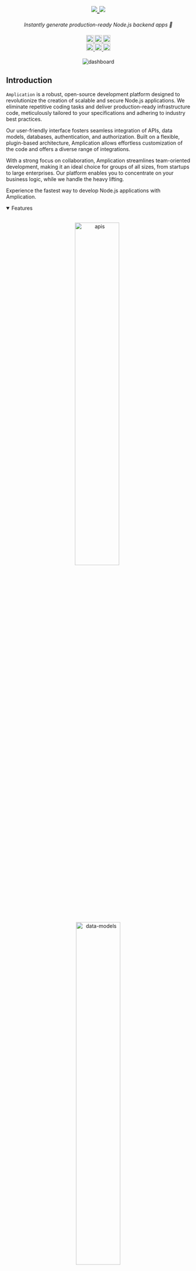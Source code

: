<h1 align="center">
    <a href="https://amplication.com/#gh-light-mode-only">
    <img src="./.github/assets/amplication-logo-light-mode.svg">
    </a>
    <a href="https://amplication.com/#gh-dark-mode-only">
    <img src="./.github/assets/amplication-logo-dark-mode.svg">
    </a>
</h1>

<p align="center">
  <i align="center">Instantly generate production-ready Node.js backend apps 🚀</i>
</p>

<h4 align="center">
  <a href="https://github.com/amplication/amplication/actions/workflows/ci.yml">
    <img src="https://img.shields.io/github/actions/workflow/status/amplication/amplication/ci.yml?branch=master&label=pipeline&style=flat-square" alt="continuous integration" style="height: 20px;">
  </a>
  <a href="https://github.com/amplication/amplication/graphs/contributors">
    <img src="https://img.shields.io/github/contributors-anon/amplication/amplication?color=yellow&style=flat-square" alt="contributors" style="height: 20px;">
  </a>
  <a href="https://opensource.org/licenses/Apache-2.0">
    <img src="https://img.shields.io/badge/apache%202.0-blue.svg?style=flat-square&label=license" alt="license" style="height: 20px;">
  </a>
  <br>
  <a href="https://amplication.com/discord">
    <img src="https://img.shields.io/badge/discord-7289da.svg?style=flat-square&logo=discord" alt="discord" style="height: 20px;">
  </a>
  <a href="https://twitter.com/amplication">
    <img src="https://img.shields.io/twitter/follow/amplication?style=social" alt="twitter" style="height: 20px;">
  </a>
  <a href="https://www.youtube.com/c/Amplicationcom">
    <img src="https://img.shields.io/badge/youtube-d95652.svg?style=flat-square&logo=youtube" alt="youtube" style="height: 20px;">
  </a>
</h4>



<p align="center">
    <img src="https://github.com/amplication/amplication/assets/73097785/c7ed2bbc-8954-46a1-a520-91a4711a9320.png" alt="dashboard"/>
</p>

## Introduction

`Amplication` is a robust, open-source development platform designed to revolutionize the creation of scalable and secure Node.js applications. We eliminate repetitive coding tasks and deliver production-ready infrastructure code, meticulously tailored to your specifications and adhering to industry best practices.

Our user-friendly interface fosters seamless integration of APIs, data models, databases, authentication, and authorization. Built on a flexible, plugin-based architecture, Amplication allows effortless customization of the code and offers a diverse range of integrations.

With a strong focus on collaboration, Amplication streamlines team-oriented development, making it an ideal choice for groups of all sizes, from startups to large enterprises. Our platform enables you to concentrate on your business logic, while we handle the heavy lifting.

Experience the fastest way to develop Node.js applications with Amplication.

<details open>
<summary>
 Features
</summary> <br />

<p align="center">
    <img width="49%" src="https://github.com/amplication/amplication/assets/73097785/9908a54a-7d49-4dbb-8f5e-3e99b7cadf30.png" alt="apis"/>
&nbsp;
    <img width="49%" src="https://github.com/amplication/amplication/assets/73097785/ff406403-27f7-42b5-9569-d011432f16e5.png" alt="data-models"/>
</p>

<p align="center">
    <img width="49%" src="https://github.com/amplication/amplication/assets/73097785/62c8d533-8475-4290-abc8-c433c095e68a.png" alt="plugins"/>
&nbsp;
    <img width="49%" src="https://github.com/amplication/amplication/assets/73097785/9c67a354-a06f-47d1-a118-ab89b775bf91.png" alt="microservices"/>
</p> 
    
<p align="center">
    <img width="49%" src="https://github.com/amplication/amplication/assets/73097785/a51e166b-07ec-4c80-99ed-8792a81c4064.png" alt="own-your-code"/>
&nbsp;
    <img width="49%" src="https://github.com/amplication/amplication/assets/73097785/1cca9721-b8d6-425b-a1a9-d10d3cdcc9b8.png" alt="customize-code"/>
</p>
    
</details>

## Usage 

To get started with Amplication, the hosted version of the product can be used. You can get started immediately at [app.amplication.com](https://app.amplication.com). After the login page, you will be guided through creating your first service. The [website](https://amplication.com) provides an overview of the application, additional information on the product and guides can be found in the [docs](https://docs.amplication.com).

<details>
<summary>
  Tutorials
</summary> <br />

- [To-do application using Amplication and Angular](https://docs.amplication.com/tutorials/angular-todos)
- [To-do application using Amplication and React](https://docs.amplication.com/tutorials/react-todos)
</details>

## Quickstart
<details open>
<summary>
Quickstart Pre-requisites
</summary> <br />
- Docker
</details>

```sh
# Run the local infrastructure
docker-compose -f docker-compose.dev.yml --env-file .env.docker-compose up

# Run the amplication microservices
docker-compose  --env-file .env.docker-compose up
```

###

- Node.js
- Docker
- Git
</details>

```
```
## Development

Alternatively, instead of using the hosted version of the product, Amplication can be run locally for code generation purposes or contributions - if so, please refer to our [contributing](#contributing_anchor) section.

<details open>
<summary>
Pre-requisites
</summary> <br />
To be able to start development on Amplication, make sure that you have the following prerequisites installed:

###

- Node.js
- Docker
- Git
</details>

### Configuration

Edit **packages/amplication-client/.env**:

```text
NX_REACT_APP_DATA_SOURCE="http://<HOST_IP_ADDRESS>:3000/graphql"
NX_REACT_APP_STORAGE_GATEWAY_URL="http://<HOST_IP_ADDRESS>:3002"
NX_REACT_APP_AUTH_LOGIN_URI="http://<HOST_IP_ADDRESS>:3000/auth/login"
NX_REACT_APP_AUTH_LOGOUT_URI="http://<HOST_IP_ADDRESS>:3000/auth/logout"
```

- Data Service Generator

Edit **packages/local-data-service-generator-controller/.env**

```
BUILD_MANAGER_URL="http://<HOST_IP_ADDRESS>:5010"
```

- Git Sync

To connect/sync with Github Repository. See: **[Connect Amplication server to GitHub](https://docs.amplication.com/running-amplication-platform/connect-server-to-github/)**.

Edit **ee/packages/git-sync-manager/.env**

```text
GITHUB_APP_APP_ID=[github-app-app-id]
GITHUB_APP_INSTALLATION_URL=[GITHUB_APP_INSTALLATION_URL]
GITHUB_APP_PRIVATE_KEY=[GITHUB_APP_PRIVATE_KEY]
```

<details open>
<summary>
Running Amplication
</summary> <br />

> **Note**
> It is also possible to start development with GitHub Codespaces, when navigating to `< > Code`, select `Codespaces` instead of `Local`. Click on either the `+`-sign or the `Create codespace on master`-button.

Amplication is using a monorepo architecture - powered by <a href="https://nx.dev">Nx Workspaces</a> - where multiple applications and libraries exist in a single repository. To setup a local development environment the following steps can be followed:

**BEFORE** you run the following steps make sure:
1. You have typescript installed locally on you machine ```npm install -g typescript```
2. You are using a supported node version (check `engines` `node` in the [package.json](./package.json))
3. You are using a supported npm version (check `engines` `npm` in the [package.json](./package.json))
4. You have `docker` installed and running on your machine

---

1. Clone the repository and install dependencies:
```shell
git clone https://github.com/amplication/amplication.git && cd amplication && npm install
```

2. Run the setup script, which takes care of installing dependencies, building packages, and setting up the workspace:
```shell
npm run setup:dev
```

3. Option 1: Running the required infrastructure - view infrastructure component logs


```shell
npm run docker:dev
```
3. Option 2: Running the required infrastructure - run the infrastructure components in background
```shell
npm run docker:dev -- -d
```

4. Apply database migrations
```shell
npm run db:migrate:deploy
```

5. Option 1: To start developing, run one or more of the applications available under `serve:[application]` scripts of the package.json.

```shell
# running the server component
npm run serve:server

# running the client component
npm run serve:client

# running the data-service-generator component
npm run serve:dsg

# running the git-pull-request-service component
npm run serve:git

# running the plugin-api component
npm run serve:plugins
```
5. Option 2: To run all the services

```shell
npm run serve:all
```

> **Note**
> In order to run the Amplication client properly, both the client and server need to be started by the `npm run serve:[application]` command, as well as an additional component for development on a specific component.

> **Note 2**
> Error Message: **ENOSPC: System limit for number of file watchers reached, watch**. Perform the command:

```shell
$ echo fs.inotify.max_user_watches=524288 | sudo tee -a /etc/sysctl.conf && sudo sysctl -p
```

The development environment should now be set up. Additional information on the different application components can be found under packages/`[application]`/README.md file. Happy hacking! 👾
</details>

## Resources
- **[Connect Amplication server to GitHub](https://docs.amplication.com/running-amplication-platform/connect-server-to-github/)** for connecting to GitHub repository.
- **[Website](https://amplication.com)** overview of the product.
- **[Docs](https://docs.amplication.com)** for comprehensive documentation.
- **[Blog](https://amplication.com/blog)** for guides and technical comparisons.
- **[Roadmap](https://amplication.com/#roadmap)** to see what features will be added in the future.
- **[Discord](https://amplication.com/discord)** for support and discussions with the community and the team.
- **[GitHub](https://github.com/amplication/amplication)** for source code, project board, issues, and pull requests.
- **[Twitter](https://twitter.com/amplication)** for the latest updates on the product and published blogs.
- **[YouTube](https://www.youtube.com/c/Amplicationcom)** for guides and technical talks.

<a name="contributing_anchor"></a>
## Contributing

Amplication is an open-source project. We are committed to a fully transparent development process and highly appreciate any contributions. Whether you are helping us fix bugs, proposing new features, improving our documentation or spreading the word - we would love to have you as a part of the Amplication community. Please refer to our [contribution guidelines](./CONTRIBUTING.md) and [code of conduct](./CODE_OF_CONDUCT.md).

- Bug Report: If you see an error message or encounter an issue while using Amplication, please create a [bug report](https://github.com/amplication/amplication/issues/new?assignees=&labels=type%3A+bug&template=bug.yaml&title=%F0%9F%90%9B+Bug+Report%3A+).

- Feature Request: If you have an idea or if there is a capability that is missing and would make development easier and more robust, please submit a[feature request](https://github.com/amplication/amplication/issues/new?assignees=&labels=type%3A+feature+request&template=feature.yml).

- Documentation Request: If you're reading the Amplication docs and feel like you're missing something, please submit a [documentation request](https://github.com/amplication/amplication/issues/new?assignees=&labels=type%3A+docs&template=documentation-request.yaml&title=%F0%9F%93%96+Documentation%3A+).

Not sure where to start? Join our discord and we will help you get started!

<a href="https://amplication.com/discord"><img src="https://amplication.com/images/discord_banner_purple.svg" /></a>

## Contributors

<!---
npx contributor-faces --exclude "*bot*" --limit 70 --repo "https://github.com/amplication/amplication"

change the height and width for each of the contributors from 80 to 50.
--->

[//]: contributor-faces
<a href="https://github.com/yuval-hazaz"><img src="https://avatars.githubusercontent.com/u/43705455?v=4" title="yuval-hazaz" width="50" height="50"></a>
<a href="https://github.com/iddan"><img src="https://avatars.githubusercontent.com/u/12671072?v=4" title="iddan" width="50" height="50"></a>
<a href="https://github.com/tupe12334"><img src="https://avatars.githubusercontent.com/u/61761153?v=4" title="tupe12334" width="50" height="50"></a>
<a href="https://github.com/abrl91"><img src="https://avatars.githubusercontent.com/u/39680385?v=4" title="abrl91" width="50" height="50"></a>
<a href="https://github.com/morhag90"><img src="https://avatars.githubusercontent.com/u/97830649?v=4" title="morhag90" width="50" height="50"></a>
<a href="https://github.com/arielweinberger"><img src="https://avatars.githubusercontent.com/u/4976416?v=4" title="arielweinberger" width="50" height="50"></a>
<a href="https://github.com/EugeneTseitlin"><img src="https://avatars.githubusercontent.com/u/6080188?v=4" title="EugeneTseitlin" width="50" height="50"></a>
<a href="https://github.com/mshidlov"><img src="https://avatars.githubusercontent.com/u/91742238?v=4" title="mshidlov" width="50" height="50"></a>
<a href="https://github.com/barshimi"><img src="https://avatars.githubusercontent.com/u/4712526?v=4" title="barshimi" width="50" height="50"></a>
<a href="https://github.com/overbit"><img src="https://avatars.githubusercontent.com/u/2861984?v=4" title="overbit" width="50" height="50"></a>
<a href="https://github.com/germanilia"><img src="https://avatars.githubusercontent.com/u/34738985?v=4" title="germanilia" width="50" height="50"></a>
<a href="https://github.com/shaharblanksela"><img src="https://avatars.githubusercontent.com/u/91251849?v=4" title="shaharblanksela" width="50" height="50"></a>
<a href="https://github.com/GalCegla"><img src="https://avatars.githubusercontent.com/u/62651890?v=4" title="GalCegla" width="50" height="50"></a>
<a href="https://github.com/belkind27"><img src="https://avatars.githubusercontent.com/u/71218434?v=4" title="belkind27" width="50" height="50"></a>
<a href="https://github.com/levivannoort"><img src="https://avatars.githubusercontent.com/u/73097785?v=4" title="levivannoort" width="50" height="50"></a>
<a href="https://github.com/jainpawan21"><img src="https://avatars.githubusercontent.com/u/39362422?v=4" title="jainpawan21" width="50" height="50"></a>
<a href="https://github.com/g-traub"><img src="https://avatars.githubusercontent.com/u/33841027?v=4" title="g-traub" width="50" height="50"></a>
<a href="https://github.com/lalit8347"><img src="https://avatars.githubusercontent.com/u/74647848?v=4" title="lalit8347" width="50" height="50"></a>
<a href="https://github.com/alonram"><img src="https://avatars.githubusercontent.com/u/40050499?v=4" title="alonram" width="50" height="50"></a>
<a href="https://github.com/muhsinkamil"><img src="https://avatars.githubusercontent.com/u/62111075?v=4" title="muhsinkamil" width="50" height="50"></a>
<a href="https://github.com/lokeswaran-aj"><img src="https://avatars.githubusercontent.com/u/74011196?v=4" title="lokeswaran-aj" width="50" height="50"></a>
<a href="https://github.com/meeroslava"><img src="https://avatars.githubusercontent.com/u/20791516?v=4" title="meeroslava" width="50" height="50"></a>
<a href="https://github.com/udanna"><img src="https://avatars.githubusercontent.com/u/8627181?v=4" title="udanna" width="50" height="50"></a>
<a href="https://github.com/CKanishka"><img src="https://avatars.githubusercontent.com/u/30779692?v=4" title="CKanishka" width="50" height="50"></a>
<a href="https://github.com/gitstart"><img src="https://avatars.githubusercontent.com/u/1501599?v=4" title="gitstart" width="50" height="50"></a>
<a href="https://github.com/almogbhl"><img src="https://avatars.githubusercontent.com/u/32982671?v=4" title="almogbhl" width="50" height="50"></a>
<a href="https://github.com/chaiwattsw"><img src="https://avatars.githubusercontent.com/u/30198386?v=4" title="chaiwattsw" width="50" height="50"></a>
<a href="https://github.com/astitva0011"><img src="https://avatars.githubusercontent.com/u/113434018?v=4" title="astitva0011" width="50" height="50"></a>
<a href="https://github.com/kalmanl"><img src="https://avatars.githubusercontent.com/u/9283404?v=4" title="kalmanl" width="50" height="50"></a>
<a href="https://github.com/akshay-bharadva"><img src="https://avatars.githubusercontent.com/u/52954931?v=4" title="akshay-bharadva" width="50" height="50"></a>
<a href="https://github.com/souravjain540"><img src="https://avatars.githubusercontent.com/u/53312820?v=4" title="souravjain540" width="50" height="50"></a>
<a href="https://github.com/MoFoGo"><img src="https://avatars.githubusercontent.com/u/96979533?v=4" title="MoFoGo" width="50" height="50"></a>
<a href="https://github.com/molaycule"><img src="https://avatars.githubusercontent.com/u/20028628?v=4" title="molaycule" width="50" height="50"></a>
<a href="https://github.com/theamanbhargava"><img src="https://avatars.githubusercontent.com/u/23207069?v=4" title="theamanbhargava" width="50" height="50"></a>
<a href="https://github.com/MichaelSolati"><img src="https://avatars.githubusercontent.com/u/11811422?v=4" title="MichaelSolati" width="50" height="50"></a>
<a href="https://github.com/b4s36t4"><img src="https://avatars.githubusercontent.com/u/59088937?v=4" title="b4s36t4" width="50" height="50"></a>
<a href="https://github.com/gabimoncha"><img src="https://avatars.githubusercontent.com/u/39256258?v=4" title="gabimoncha" width="50" height="50"></a>
<a href="https://github.com/ShabanaNaik"><img src="https://avatars.githubusercontent.com/u/76608039?v=4" title="ShabanaNaik" width="50" height="50"></a>
<a href="https://github.com/Spid3rrr"><img src="https://avatars.githubusercontent.com/u/38404399?v=4" title="Spid3rrr" width="50" height="50"></a>
<a href="https://github.com/mulygottlieb"><img src="https://avatars.githubusercontent.com/u/1912933?v=4" title="mulygottlieb" width="50" height="50"></a>
<a href="https://github.com/TheLearneer"><img src="https://avatars.githubusercontent.com/u/23402178?v=4" title="TheLearneer" width="50" height="50"></a>
<a href="https://github.com/wiseaidev"><img src="https://avatars.githubusercontent.com/u/62179149?v=4" title="wiseaidev" width="50" height="50"></a>
<a href="https://github.com/VoidCupboard"><img src="https://avatars.githubusercontent.com/u/82395440?v=4" title="VoidCupboard" width="50" height="50"></a>
<a href="https://github.com/kabhamo"><img src="https://avatars.githubusercontent.com/u/74118584?v=4" title="kabhamo" width="50" height="50"></a>
<a href="https://github.com/michizhou"><img src="https://avatars.githubusercontent.com/u/33012425?v=4" title="michizhou" width="50" height="50"></a>
<a href="https://github.com/Himanxu1"><img src="https://avatars.githubusercontent.com/u/80101755?v=4" title="Himanxu1" width="50" height="50"></a>
<a href="https://github.com/ahlavorato"><img src="https://avatars.githubusercontent.com/u/114295834?v=4" title="ahlavorato" width="50" height="50"></a>
<a href="https://github.com/munyoudoum"><img src="https://avatars.githubusercontent.com/u/60089135?v=4" title="munyoudoum" width="50" height="50"></a>
<a href="https://github.com/rkshaw20"><img src="https://avatars.githubusercontent.com/u/73245914?v=4" title="rkshaw20" width="50" height="50"></a>
<a href="https://github.com/yonantan"><img src="https://avatars.githubusercontent.com/u/9935021?v=4" title="yonantan" width="50" height="50"></a>
<a href="https://github.com/alexbass86"><img src="https://avatars.githubusercontent.com/u/96179897?v=4" title="alexbass86" width="50" height="50"></a>
<a href="https://github.com/jatinparmar96"><img src="https://avatars.githubusercontent.com/u/15108177?v=4" title="jatinparmar96" width="50" height="50"></a>
<a href="https://github.com/AllMikeNoIke"><img src="https://avatars.githubusercontent.com/u/20914059?v=4" title="AllMikeNoIke" width="50" height="50"></a>
<a href="https://github.com/ilovetensor"><img src="https://avatars.githubusercontent.com/u/96976448?v=4" title="ilovetensor" width="50" height="50"></a>
<a href="https://github.com/asharonbaltazar"><img src="https://avatars.githubusercontent.com/u/58940073?v=4" title="asharonbaltazar" width="50" height="50"></a>
<a href="https://github.com/goingdust"><img src="https://avatars.githubusercontent.com/u/87334449?v=4" title="goingdust" width="50" height="50"></a>

[//]: contributor-faces

## License

A large part of this project is licensed under the [Apache 2.0](./LICENSE) license. The only exception are the components under the `ee` (enterprise edition) directory, these are licensed under the [Amplication Enterprise Edition](./ee/LICENSE) license.
